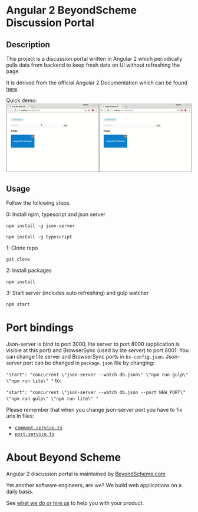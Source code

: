 # Angular 2 BeyondScheme Discussion Portal

## Description
This project is a discussion portal written in Angular 2 which periodically pulls data from backend to keep fresh data on UI without refreshing the page.

It is derived from the official Angular 2 Documentation which can be found [here](https://angular.io/docs/ts/latest/tutorial/).

Quick demo:
<img src="/demo.gif"/>


## Usage
Follow the following steps.

0: Install npm, typescript and json server
```
npm install -g json-server
```
```
npm install -g typescript
```
1: Clone repo
```
git clone
```
2: Install packages
```
npm install
```
3: Start server (includes auto refreshing) and gulp watcher
```
npm start
```

# Port bindings
Json-server is bind to port 3000, lite server to port 8000 (application is visible at this port) and BrowserSync (used by lite server) to port 8001.
You can change lite server and BrowserSync ports in `bs-config.json`. Json-server port can be changed in `package.json` file by changing:

`"start": "concurrent \"json-server --watch db.json\" \"npm run gulp\" \"npm run lite\" "` to:

`"start": "concurrent \"json-server --watch db.json --port NEW_PORT\" \"npm run gulp\" \"npm run lite\" "`

Please remember that when you change json-server port you have to fix urls in files:

* [`comment.service.ts`](https://github.com/BeyondScheme/angular2-discussion-portal/blob/master/src/ts/post/services/comment.service.ts) 
* [`post.service.ts`](https://github.com/BeyondScheme/angular2-discussion-portal/blob/master/src/ts/shared/services/post.service.ts)

# About Beyond Scheme

Angular 2 discussion portal is maintained by [BeyondScheme.com](http://beyondscheme.com/?utm_source=github)

Yet another software engineers, are we?
We build web applications on a daily basis.

See [what we do or hire us](http://beyondscheme.com/?utm_source=github) to help you with your product.